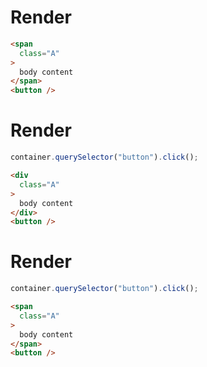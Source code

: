 # Render
```html
<span
  class="A"
>
  body content
</span>
<button />
```


# Render
```js
container.querySelector("button").click();
```
```html
<div
  class="A"
>
  body content
</div>
<button />
```


# Render
```js
container.querySelector("button").click();
```
```html
<span
  class="A"
>
  body content
</span>
<button />
```
